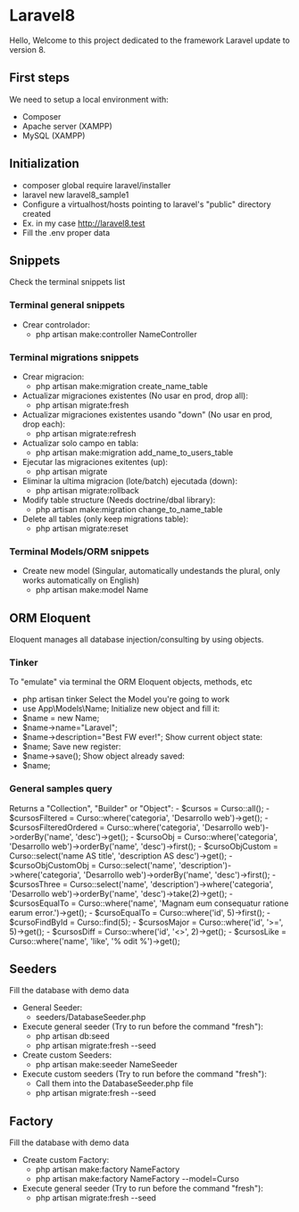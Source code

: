 # Laravel8
Hello, Welcome to this project dedicated to the framework Laravel update to version 8.

## First steps
We need to setup a local environment with:
- Composer
- Apache server (XAMPP)
- MySQL (XAMPP)

## Initialization
- composer global require laravel/installer
- laravel new laravel8_sample1
- Configure a virtualhost/hosts pointing to laravel's "public" directory created
- Ex. in my case http://laravel8.test
- Fill the .env proper data


## Snippets
Check the terminal snippets list
### Terminal general snippets
- Crear controlador:
    - php artisan make:controller NameController
### Terminal migrations snippets
- Crear migracion:
    - php artisan make:migration create_name_table
- Actualizar migraciones existentes (No usar en prod, drop all):
    - php artisan migrate:fresh
- Actualizar migraciones existentes usando "down" (No usar en prod, drop each):
    - php artisan migrate:refresh
- Actualizar solo campo en tabla:
    - php artisan make:migration add_name_to_users_table
- Ejecutar las migraciones exitentes (up):
    - php artisan migrate
- Eliminar la ultima migracion (lote/batch) ejecutada (down):
    - php artisan migrate:rollback
- Modify table structure (Needs doctrine/dbal library):
    - php artisan make:migration change_to_name_table
- Delete all tables (only keep migrations table):
    - php artisan migrate:reset
### Terminal Models/ORM snippets
- Create new model (Singular, automatically undestands the plural, only works automatically on English)
    - php artisan make:model Name

## ORM Eloquent
Eloquent manages all database injection/consulting by using objects.
### Tinker
To "emulate" via terminal the ORM Eloquent objects, methods, etc
- php artisan tinker
Select the Model you're going to work
- use App\Models\Name;
Initialize new object and fill it:
- $name = new Name;
- $name->name="Laravel";
- $name->description="Best FW ever!";
Show current object state:
- $name;
Save new register:
- $name->save();
Show object already saved:
- $name;
### General samples query
Returns a "Collection", "Builder" or "Object":
    - $cursos = Curso::all();
    - $cursosFiltered = Curso::where('categoria', 'Desarrollo web')->get();
    - $cursosFilteredOrdered = Curso::where('categoria', 'Desarrollo web')->orderBy('name', 'desc')->get();
    - $cursoObj = Curso::where('categoria', 'Desarrollo web')->orderBy('name', 'desc')->first();
    - $cursoObjCustom = Curso::select('name AS title', 'description AS desc')->get();
    - $cursoObjCustomObj = Curso::select('name', 'description')->where('categoria', 'Desarrollo web')->orderBy('name', 'desc')->first();
    - $cursosThree = Curso::select('name', 'description')->where('categoria', 'Desarrollo web')->orderBy('name', 'desc')->take(2)->get();
    - $cursosEqualTo = Curso::where('name', 'Magnam eum consequatur ratione earum error.')->get();
    - $cursoEqualTo = Curso::where('id', 5)->first();
    - $cursoFindById = Curso::find(5);
    - $cursosMajor = Curso::where('id', '>=', 5)->get();
    - $cursosDiff = Curso::where('id', '<>', 2)->get();
    - $cursosLike = Curso::where('name', 'like', '% odit %')->get();
## Seeders
Fill the database with demo data
- General Seeder:
    - seeders/DatabaseSeeder.php
- Execute general seeder (Try to run before the command "fresh"):
    - php artisan db:seed
    - php artisan migrate:fresh --seed
- Create custom Seeders:
    - php artisan make:seeder NameSeeder
- Execute custom seeders (Try to run before the command "fresh"):
    - Call them into the DatabaseSeeder.php file
    - php artisan migrate:fresh --seed
## Factory
Fill the database with demo data
- Create custom Factory:
    - php artisan make:factory NameFactory
    - php artisan make:factory NameFactory --model=Curso
- Execute general seeder (Try to run before the command "fresh"):
    - php artisan migrate:fresh --seed